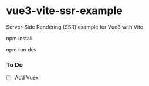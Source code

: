 # vue3-vite-ssr-example
Server-Side Rendering (SSR) example for Vue3 with Vite

npm install

npm run dev

### To Do

- [ ] Add Vuex
